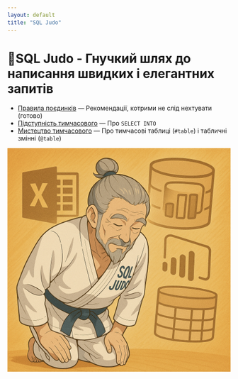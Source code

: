 ```yaml
---
layout: default
title: "SQL Judo"
---
```


# 🥋SQL Judo - Гнучкий шлях до написання швидких і елегантних запитів

- [Правила поєдинків](0.%20SQL%20Judo.%20правила%20поєдинків) — Рекомендації, котрими не слід нехтувати (готово)
- [Підступність тимчасового](1.%20SQL%20Judo.%20підступність%20тимчасового) — Про `SELECT INTO`
- [Мистецтво тимчасового](2.%20SQL%20Judo.%20мистецтво%20тимчасового) — Про тимчасові таблиці (`#table`) і табличні змінні (`@table`)

![SQL Judo](sql%20judo.png)
